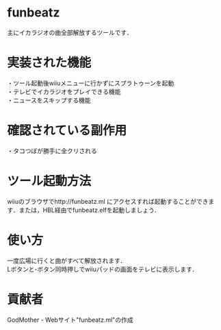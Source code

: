 # funbeatz
主にイカラジオの曲全部解放するツールです．  

# 実装された機能
・ツール起動後wiiuメニューに行かずにスプラトゥーンを起動  
・テレビでイカラジオをプレイできる機能  
・ニュースをスキップする機能  

# 確認されている副作用
・タコつぼが勝手に全クリされる

# ツール起動方法
wiiuのブラウザでhttp://funbeatz.ml にアクセスすれば起動することができます．または，HBL経由でfunbeatz.elfを起動しましょう．

# 使い方
一度広場に行くと曲がすべて解放されます．  
Lボタンと-ボタン同時押しでwiiuパッドの画面をテレビに表示します．

# 貢献者
GodMother - Webサイト"funbeatz.ml"の作成
